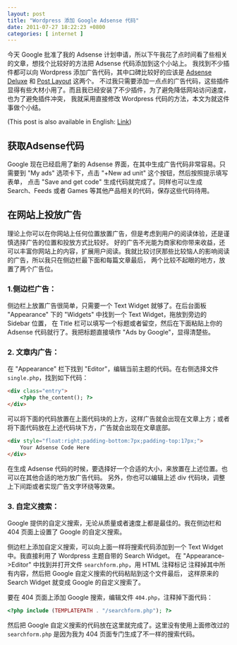 ```yaml
--- 
layout: post
title: "Wordpress 添加 Google Adsense 代码"
date: 2011-07-27 18:22:23 +0800
categories: [ internet ]
---
```


今天 Google 批准了我的 Adsense 计划申请，所以下午我花了点时间看了些相关的文章，想找个比较好的方法把 Adsense 代码添加到这个小站上。
我找到不少插件都可以向 Wordpress 添加广告代码，其中口碑比较好的应该是 [Adsense Deluxe][adsense-deluxe] 和 [Post Layout][post-layout] 这两个。
不过我只需要添加一点点的广告代码，这些插件显得有些大材小用了。而且我已经安装了不少插件，为了避免降低网站访问速度，也为了避免插件冲突，
我就采用直接修改 Wordpress 代码的方法，本文为就这件事做个小结。

<!-- more -->

(This post is also available in English: [Link][english])

## 获取Adsense代码

Google 现在已经启用了新的 Adsense 界面，在其中生成广告代码非常容易。只需要到 "My ads" 选项卡下，点击 "+New ad unit" 这个按钮，然后按照提示填写表单，
点击 "Save and get code" 生成代码就完成了。同样也可以生成 Search、Feeds 或者 Games 等其他产品相关的代码，保存这些代码待用。

## 在网站上投放广告

理论上你可以在你网站上任何位置放置广告，但是考虑到用户的阅读体验，还是谨慎选择广告的位置和投放方式比较好。
好的广告不光能为商家和你带来收益，还可以丰富你网站上的内容，扩展用户阅读。我就比较讨厌那些比较恼人的影响阅读的广告，所以我只在侧边栏最下面和每篇文章最后，
两个比较不起眼的地方，放置了两个广告位。

### 1.侧边栏广告：

侧边栏上放置广告很简单，只需要一个 Text Widget 就够了。在后台面板 "Appearance" 下的 "Widgets" 中找到一个 Text Widget，拖放到旁边的 Sidebar 位置，
在 Title 栏可以填写一个标题或者留空，然后在下面粘贴上你的 Adsense 代码就行了。我把标题直接填作 "Ads by Google"，显得清楚些。

### 2. 文章内广告：

在 "Appearance" 栏下找到 "Editor"，编辑当前主题的代码。在右侧选择文件 `single.php`，找到如下代码：

``` html
<div class="entry">
    <?php the_content(); ?>
</div>
```

可以将下面的代码放置在上面代码块的上方，这样广告就会出现在文章上方；或者将下面代码放在上述代码块下方，广告就会出现在文章底部。

``` html
<div style="float:right;padding-bottom:7px;padding-top:17px;">
    Your Adsense Code Here
</div>
```

在生成 Adsense 代码的时候，要选择好一个合适的大小，来放置在上述位置。也可以在其他合适的地方放广告代码。
另外，你也可以编辑上述 div 代码块，调整上下间距或者实现广告文字环绕等效果。

### 3. 自定义搜索：

Google 提供的自定义搜索，无论从质量或者速度上都是最佳的。我在侧边栏和 404 页面上设置了 Google 的自定义搜索。

侧边栏上添加自定义搜索，可以向上面一样将搜索代码添加到一个 Text Widget 中。我直接利用了 Wordpress 主题自带的 Search Widget。
在 "Appearance->Editor" 中找到并打开文件 `searchform.php`，用 HTML 注释标记 <!-- 和 --> 注释掉其中所有内容，然后把 Google 自定义搜索的代码粘贴到这个文件最后，
这样原来的 Search Widget 就变成 Google 的自定义搜索了。

要在 404 页面上添加 Google 搜索，编辑文件 `404.php`，注释掉下面代码：

``` php
<?php include (TEMPLATEPATH . "/searchform.php"); ?>
```

然后把 Google 自定义搜索的代码放在这里就完成了。这里没有使用上面修改过的 `searchform.php` 是因为我为 404 页面专门生成了不一样的搜索代码。

[adsense-deluxe]:       http://www.acmetech.com/blog/2005/07/26/adsense-deluxe-wordpress-plugin/
[post-layout]:          http://www.satollo.net/plugins/post-layout
[english]:              /internet/2011/07/28/add-google-adsense-code-to-wordpress/
